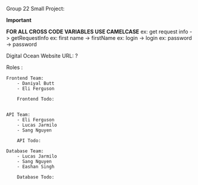 Group 22 Small Project:

**Important**

**FOR ALL CROSS CODE VARIABLES USE CAMELCASE**
    ex: get request info -> getRequestInfo
    ex: first name -> firstName
    ex: login -> login
    ex: password -> password

Digital Ocean Website URL: ?

Roles :

    Frontend Team:
        - Daniyal Butt
        - Eli Ferguson

        Frontend Todo:


    API Team:
        - Eli Ferguson
        - Lucas Jarmilo
        - Sang Nguyen

        API Todo:

    Database Team:
        - Lucas Jarmilo
        - Sang Nguyen
        - Eashan Singh

        Database Todo:
